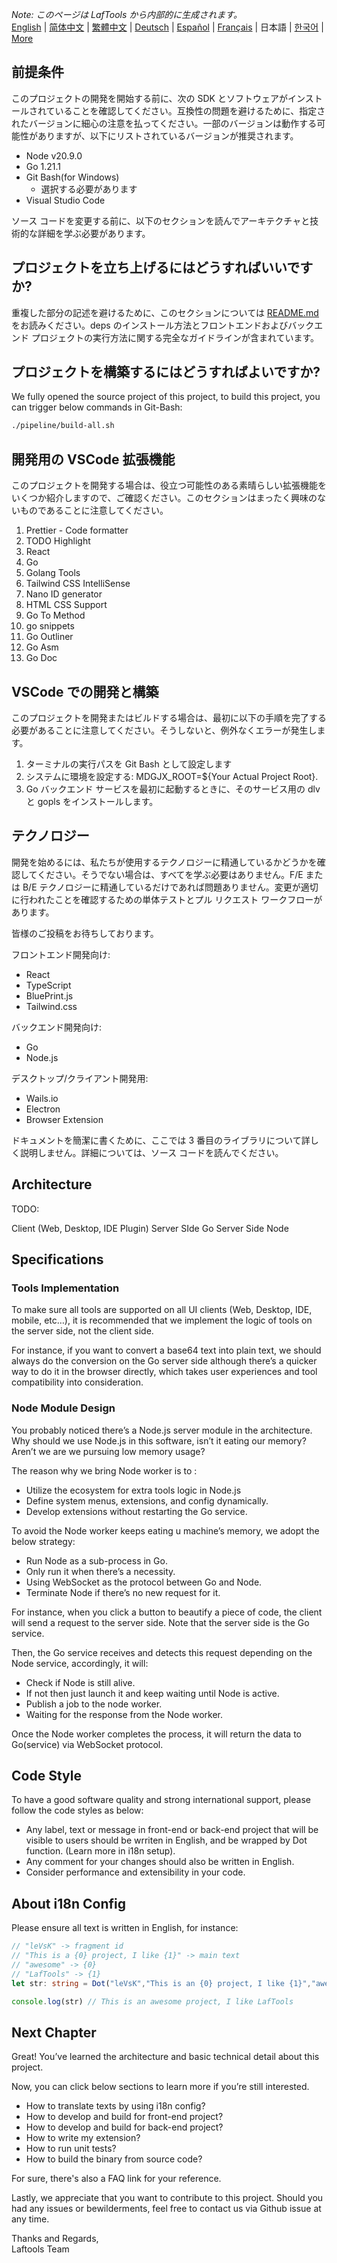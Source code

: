 <i>Note: このページは LafTools から内部的に生成されます。</i> <br/> [English](/docs/en_US/CONTRIBUTION.md)  |  [简体中文](/docs/zh_CN/CONTRIBUTION.md)  |  [繁體中文](/docs/zh_HK/CONTRIBUTION.md)  |  [Deutsch](/docs/de/CONTRIBUTION.md)  |  [Español](/docs/es/CONTRIBUTION.md)  |  [Français](/docs/fr/CONTRIBUTION.md)  |  日本語  |  [한국어](/docs/ko/CONTRIBUTION.md) | [More](/docs/) <br/>

## 前提条件

このプロジェクトの開発を開始する前に、次の SDK とソフトウェアがインストールされていることを確認してください。互換性の問題を避けるために、指定されたバージョンに細心の注意を払ってください。一部のバージョンは動作する可能性がありますが、以下にリストされているバージョンが推奨されます。

- Node v20.9.0
- Go 1.21.1
- Git Bash(for Windows)
  - 選択する必要があります
- Visual Studio Code

ソース コードを変更する前に、以下のセクションを読んでアーキテクチャと技術的な詳細を学ぶ必要があります。

## プロジェクトを立ち上げるにはどうすればいいですか?

重複した部分の記述を避けるために、このセクションについては [README.md](../README.md) をお読みください。deps のインストール方法とフロントエンドおよびバックエンド プロジェクトの実行方法に関する完全なガイドラインが含まれています。

## プロジェクトを構築するにはどうすればよいですか?

We fully opened the source project of this project, to build this project, you can trigger below commands in Git-Bash:

```bash
./pipeline/build-all.sh
```

## 開発用の VSCode 拡張機能

このプロジェクトを開発する場合は、役立つ可能性のある素晴らしい拡張機能をいくつか紹介しますので、ご確認ください。このセクションはまったく興味のないものであることに注意してください。

1. Prettier - Code formatter
2. TODO Highlight
3. React
4. Go
5. Golang Tools
6. Tailwind CSS IntelliSense
7. Nano ID generator
8. HTML CSS Support
9. Go To Method
10. go snippets
11. Go Outliner
12. Go Asm
13. Go Doc

## VSCode での開発と構築

このプロジェクトを開発またはビルドする場合は、最初に以下の手順を完了する必要があることに注意してください。そうしないと、例外なくエラーが発生します。

1. ターミナルの実行パスを Git Bash として設定します
2. システムに環境を設定する: MDGJX_ROOT=${Your Actual Project Root}.
3. Go バックエンド サービスを最初に起動するときに、そのサービス用の dlv と gopls をインストールします。

## テクノロジー

開発を始めるには、私たちが使用するテクノロジーに精通しているかどうかを確認してください。そうでない場合は、すべてを学ぶ必要はありません。F/E または B/E テクノロジーに精通しているだけであれば問題ありません。変更が適切に行われたことを確認するための単体テストとプル リクエスト ワークフローがあります。

皆様のご投稿をお待ちしております。

フロントエンド開発向け:

- React
- TypeScript
- BluePrint.js
- Tailwind.css

バックエンド開発向け:

- Go
- Node.js

デスクトップ/クライアント開発用:

- Wails.io
- Electron
- Browser Extension

ドキュメントを簡潔に書くために、ここでは 3 番目のライブラリについて詳しく説明しません。詳細については、ソース コードを読んでください。

## Architecture

TODO:

Client (Web, Desktop, IDE Plugin)
<interact with>
Server SIde Go
<interact with>
Server Side Node

## Specifications

### Tools Implementation

To make sure all tools are supported on all UI clients (Web, Desktop, IDE, mobile, etc…), it is recommended that we implement the logic of tools on the server side, not the client side.

For instance, if you want to convert a base64 text into plain text, we should always do the conversion on the Go server side although there’s a quicker way to do it in the browser directly, which takes user experiences and tool compatibility into consideration.

### Node Module Design

You probably noticed there’s a Node.js server module in the architecture. Why should we use Node.js in this software, isn’t it eating our memory? Aren’t we are we pursuing low memory usage?

The reason why we bring Node worker is to :

- Utilize the ecosystem for extra tools logic in Node.js
- Define system menus, extensions, and config dynamically.
- Develop extensions without restarting the Go service.

To avoid the Node worker keeps eating u machine’s memory, we adopt the below strategy:

- Run Node as a sub-process in Go.
- Only run it when there’s a necessity.
- Using WebSocket as the protocol between Go and Node.
- Terminate Node if there’s no new request for it.

For instance, when you click a button to beautify a piece of code, the client will send a request to the server side. Note that the server side is the Go service.

Then, the Go service receives and detects this request depending on the Node service, accordingly, it will:

- Check if Node is still alive.
- If not then just launch it and keep waiting until Node is active.
- Publish a job to the node worker.
- Waiting for the response from the Node worker.

Once the Node worker completes the process, it will return the data to Go(service) via WebSocket protocol.

## Code Style

To have a good software quality and strong international support, please follow the code styles as below:

- Any label, text or message in front-end or back-end project that will be visible to users should be wrriten in English, and be wrapped by Dot function. (Learn more in i18n setup).
- Any comment for your changes should also be written in English.
- Consider performance and extensibility in your code.

## About i18n Config

Please ensure all text is written in English, for instance:

```Typescript
// "leVsK" -> fragment id
// "This is a {0} project, I like {1}" -> main text
// "awesome" -> {0}
// "LafTools" -> {1}
let str: string = Dot("leVsK","This is an {0} project, I like {1}","awesome","LafTools")

console.log(str) // This is an awesome project, I like LafTools
```

## Next Chapter

Great! You’ve learned the architecture and basic technical detail about this project.

Now, you can click below sections to learn more if you’re still interested.

- How to translate texts by using i18n config?
- How to develop and build for front-end project?
- How to develop and build for back-end project?
- How to write my extension?
- How to run unit tests?
- How to build the binary from source code?

For sure, there's also a FAQ link for your reference.

Lastly, we appreciate that you want to contribute to this project. Should you had any issues or bewilderments, feel free to contact us via Github issue at any time.

Thanks and Regards,  
Laftools Team
